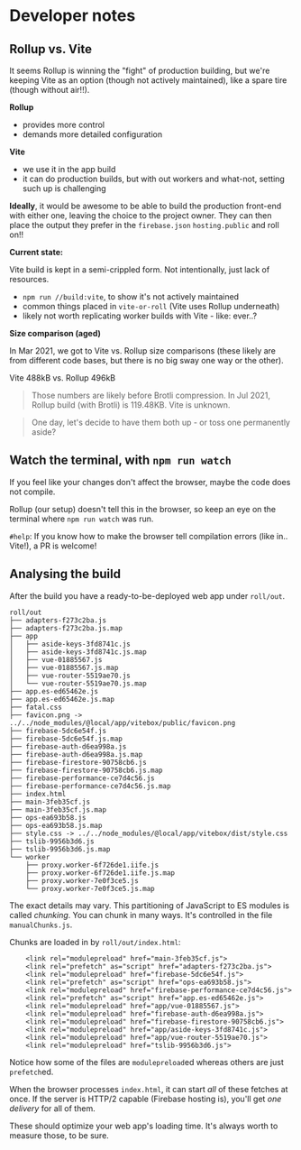 # Developer notes

## Rollup vs. Vite

It seems Rollup is winning the "fight" of production building, but we're keeping Vite as an option (though not actively maintained), like a spare tire (though without air!!).

**Rollup**

- provides more control
- demands more detailed configuration

**Vite**

- we use it in the app build
- it can do production builds, but with out workers and what-not, setting such up is challenging

**Ideally**, it would be awesome to be able to build the production front-end with either one, leaving the choice to the project owner. They can then place the output they prefer in the `firebase.json` `hosting.public` and roll on!!

**Current state:**

Vite build is kept in a semi-crippled form. Not intentionally, just lack of resources.

- `npm run //build:vite`, to show it's not actively maintained
- common things placed in `vite-or-roll` (Vite uses Rollup underneath)
- likely not worth replicating worker builds with Vite - like: ever..?

<!-- Editor's note: "Never say never"
-->

**Size comparison (aged)**

In Mar 2021, we got to Vite vs. Rollup size comparisons (these likely are from different code bases, but there is no big sway one way or the other).

Vite 488kB vs. Rollup 496kB

>Those numbers are likely before Brotli compression. In Jul 2021, Rollup build (with Brotli) is 119.48KB. Vite is unknown.

>One day, let's decide to have them both up - or toss one permanently aside?


## Watch the terminal, with `npm run watch`

If you feel like your changes don't affect the browser, maybe the code does not compile.

Rollup (our setup) doesn't tell this in the browser, so keep an eye on the terminal where `npm run watch` was run.

`#help`: If you know how to make the browser tell compilation errors (like in.. Vite!), a PR is welcome!


## Analysing the build

<!-- moved from README -->

After the build you have a ready-to-be-deployed web app under `roll/out`.

```
roll/out
├── adapters-f273c2ba.js
├── adapters-f273c2ba.js.map
├── app
│   ├── aside-keys-3fd8741c.js
│   ├── aside-keys-3fd8741c.js.map
│   ├── vue-01885567.js
│   ├── vue-01885567.js.map
│   ├── vue-router-5519ae70.js
│   └── vue-router-5519ae70.js.map
├── app.es-ed65462e.js
├── app.es-ed65462e.js.map
├── fatal.css
├── favicon.png -> ../../node_modules/@local/app/vitebox/public/favicon.png
├── firebase-5dc6e54f.js
├── firebase-5dc6e54f.js.map
├── firebase-auth-d6ea998a.js
├── firebase-auth-d6ea998a.js.map
├── firebase-firestore-90758cb6.js
├── firebase-firestore-90758cb6.js.map
├── firebase-performance-ce7d4c56.js
├── firebase-performance-ce7d4c56.js.map
├── index.html
├── main-3feb35cf.js
├── main-3feb35cf.js.map
├── ops-ea693b58.js
├── ops-ea693b58.js.map
├── style.css -> ../../node_modules/@local/app/vitebox/dist/style.css
├── tslib-9956b3d6.js
├── tslib-9956b3d6.js.map
└── worker
    ├── proxy.worker-6f726de1.iife.js
    ├── proxy.worker-6f726de1.iife.js.map
    ├── proxy.worker-7e0f3ce5.js
    └── proxy.worker-7e0f3ce5.js.map
```

The exact details may vary. This partitioning of JavaScript to ES modules is called *chunking*. You can chunk in many ways. It's controlled in the file `manualChunks.js`.

Chunks are loaded in by `roll/out/index.html`:

```
    <link rel="modulepreload" href="main-3feb35cf.js">
    <link rel="prefetch" as="script" href="adapters-f273c2ba.js">
    <link rel="modulepreload" href="firebase-5dc6e54f.js">
    <link rel="prefetch" as="script" href="ops-ea693b58.js">
    <link rel="modulepreload" href="firebase-performance-ce7d4c56.js">
    <link rel="prefetch" as="script" href="app.es-ed65462e.js">
    <link rel="modulepreload" href="app/vue-01885567.js">
    <link rel="modulepreload" href="firebase-auth-d6ea998a.js">
    <link rel="modulepreload" href="firebase-firestore-90758cb6.js">
    <link rel="modulepreload" href="app/aside-keys-3fd8741c.js">
    <link rel="modulepreload" href="app/vue-router-5519ae70.js">
    <link rel="modulepreload" href="tslib-9956b3d6.js">
```

Notice how some of the files are `modulepreload`ed whereas others are just `prefetch`ed.

When the browser processes `index.html`, it can start *all* of these fetches at once. If the server is HTTP/2 capable (Firebase hosting is), you'll get *one delivery* for all of them.

These should optimize your web app's loading time. It's always worth to measure those, to be sure.
